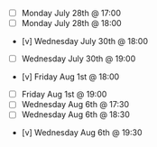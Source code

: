 - [ ] Monday July 28th @ 17:00
- [ ] Monday July 28th @ 18:00
- [v] Wednesday July 30th @ 18:00
- [ ] Wednesday July 30th @ 19:00
- [v] Friday Aug 1st @ 18:00
- [ ] Friday Aug 1st @ 19:00
- [ ] Wednesday Aug 6th @ 17:30
- [ ] Wednesday Aug 6th @ 18:30
- [v] Wednesday Aug 6th @ 19:30
